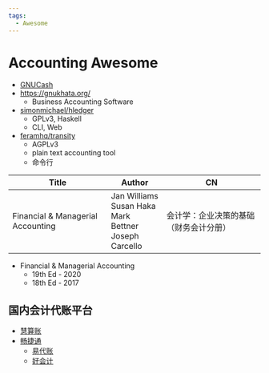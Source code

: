 ```yaml
---
tags:
  - Awesome
---
```


# Accounting Awesome

- [GNUCash](./gnucash.md)
- https://gnukhata.org/
  - Business Accounting Software
- [simonmichael/hledger](https://github.com/simonmichael/hledger)
  - GPLv3, Haskell
  - CLI, Web
- [feramhq/transity](https://github.com/feramhq/transity)
  - AGPLv3
  - plain text accounting tool
  - 命令行

| Title                             | Author                                                           | CN                                     |
| --------------------------------- | ---------------------------------------------------------------- | -------------------------------------- |
| Financial & Managerial Accounting | Jan Williams<br/>Susan Haka<br/>Mark Bettner<br/>Joseph Carcello | 会计学：企业决策的基础（财务会计分册）

- Financial & Managerial Accounting
  - 19th Ed - 2020
  - 18th Ed - 2017

## 国内会计代账平台

- [慧算账](https://www.kungeek.com/)
- [畅捷通](https://www.chanjet.com/)
  - [易代账](http://e.chanjet.com/)
  - [好会计](http://h.chanjet.com/)
